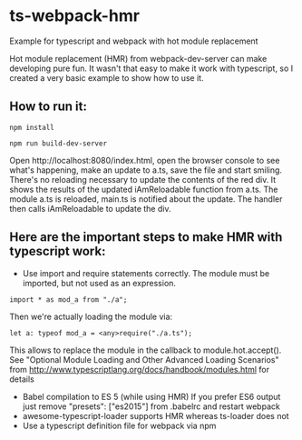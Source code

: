 # ts-webpack-hmr
Example for typescript and webpack with hot module replacement

Hot module replacement (HMR) from webpack-dev-server can make developing pure fun.
It wasn't that easy to make it work with typescript, so I created a very basic example
to show how to use it.

## How to run it:

`npm install`

`npm run build-dev-server`

Open http://localhost:8080/index.html, open the browser console to see what's happening, make an update to a.ts, save the file and start smiling. 
There's no reloading necessary to update the contents of the red div. It shows the results of the updated iAmReloadable function from a.ts.
The module a.ts is reloaded, main.ts is notified about the update. The handler then calls iAmReloadable to update the div.

## Here are the important steps to make HMR with typescript work:

* Use import and require statements correctly. 
The module must be imported, but not used as an expression.

`import * as mod_a from "./a";`

Then we're actually loading the module via:

`let a: typeof mod_a = <any>require("./a.ts");`

This allows to replace the module in the callback to module.hot.accept().
See "Optional Module Loading and Other Advanced Loading Scenarios" from http://www.typescriptlang.org/docs/handbook/modules.html for details
* Babel compilation to ES 5 (while using HMR)
If you prefer ES6 output just remove "presets": ["es2015"] from .babelrc and restart webpack
* awesome-typescript-loader supports HMR whereas ts-loader does not
* Use a typescript definition file for webpack via npm
